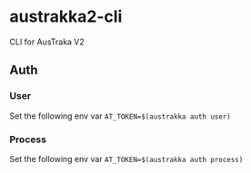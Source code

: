 # austrakka2-cli
CLI for AusTraka V2


## Auth

### User

Set the following env var
`AT_TOKEN=$(austrakka auth user)`

### Process

Set the following env var
`AT_TOKEN=$(austrakka auth process)`

